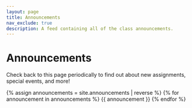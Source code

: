 ```yaml
---
layout: page
title: Announcements
nav_exclude: true
description: A feed containing all of the class announcements.
---
```


# Announcements

Check back to this page periodically to find out about new assignments, special events, and more!

{% assign announcements = site.announcements | reverse %}
{% for announcement in announcements %}
{{ announcement }}
{% endfor %}
